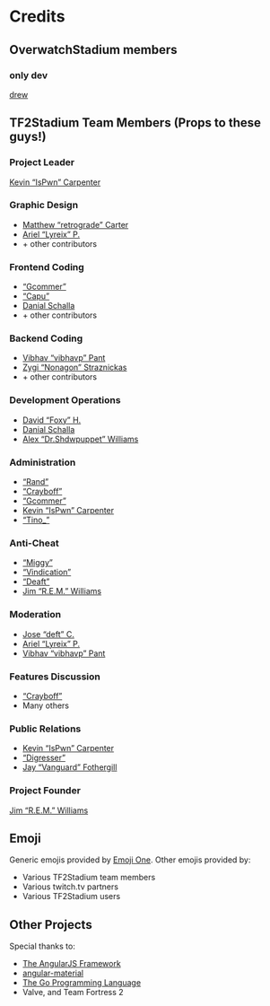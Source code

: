 # Credits

## OverwatchStadium members

### only dev

[drew](https://steamcommunity.com/id/ilovelange)


## TF2Stadium Team Members (Props to these guys!)

### Project Leader

[Kevin “IsPwn” Carpenter](https://steamcommunity.com/profiles/76561198027325929)

### Graphic Design

* [Matthew “retrograde” Carter](https://steamcommunity.com/profiles/76561198085994924/)
* [Ariel “Lyreix” P.](https://steamcommunity.com/profiles/76561198016373754)
* \+ other contributors

### Frontend Coding

* [“Gcommer”](https://steamcommunity.com/profiles/76561197993836391)
* [“Capu”](https://steamcommunity.com/profiles/76561198044857348/)
* [Danial Schalla](https://steamcommunity.com/profiles/76561198118294541/)
* \+ other contributors

### Backend Coding

* [Vibhav “vibhavp” Pant](https://steamcommunity.com/profiles/76561198038988384)
* [Zygi “Nonagon” Straznickas](https://steamcommunity.com/profiles/76561197999073985)
* \+ other contributors

### Development Operations

* [David “Foxy” H.](https://steamcommunity.com/profiles/76561197985830365/)
* [Danial Schalla](https://steamcommunity.com/profiles/76561198118294541/)
* [Alex “Dr.Shdwpuppet” Williams](https://steamcommunity.com/id/shdwpuppet/)

### Administration

* [“Rand”](https://steamcommunity.com/profiles/76561198043745557)
* [“Crayboff”](https://steamcommunity.com/profiles/76561198000009691)
* [“Gcommer”](https://steamcommunity.com/profiles/76561197993836391)
* [Kevin “IsPwn” Carpenter](https://steamcommunity.com/profiles/76561198027325929)
* [“Tino_”](https://steamcommunity.com/profiles/76561198020662852)

### Anti-Cheat

* [“Miggy”](https://steamcommunity.com/profiles/76561197968377396/)
* [“Vindication”](https://steamcommunity.com/profiles/76561198036267748)
* [“Deaft”](https://steamcommunity.com/profiles/76561198037994630/)
* [Jim “R.E.M.” Williams](https://steamcommunity.com/profiles/76561198016790006/)

### Moderation

* [Jose “deft” C.](https://steamcommunity.com/profiles/76561198093435253)
* [Ariel “Lyreix” P.](https://steamcommunity.com/profiles/76561198016373754/)
* [Vibhav “vibhavp” Pant](https://steamcommunity.com/profiles/76561198038988384)

### Features Discussion

* [“Crayboff”](https://steamcommunity.com/profiles/76561198000009691)
* Many others

### Public Relations

* [Kevin “IsPwn” Carpenter](https://steamcommunity.com/profiles/76561198027325929)
* [“Digresser”](https://steamcommunity.com/profiles/76561198016426367)
* [Jay “Vanguard” Fothergill](https://steamcommunity.com/profiles/76561198047511390)

### Project Founder

[Jim “R.E.M.” Williams](https://steamcommunity.com/profiles/76561198016790006/)


## Emoji

Generic emojis provided by [Emoji One](http://emojione.com/). Other
emojis provided by:

* Various TF2Stadium team members
* Various twitch.tv partners
* Various TF2Stadium users

## Other Projects

Special thanks to:

* [The AngularJS Framework](https://angularjs.org/)
* [angular-material](https://material.angularjs.org/latest/)
* [The Go Programming Language](https://golang.org)
* Valve, and Team Fortress 2
